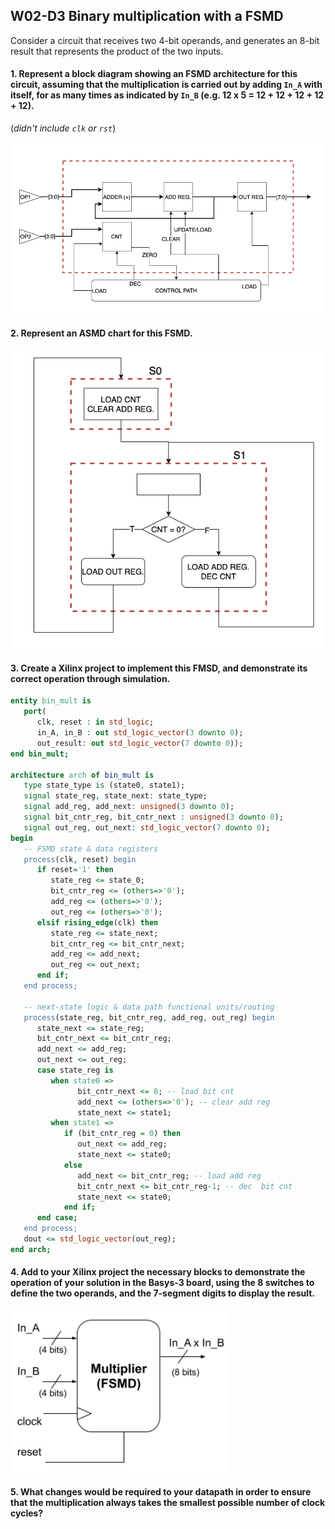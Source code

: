## W02-D3 Binary multiplication with a FSMD

Consider a circuit that receives two 4-bit operands, and generates an 8-bit result that represents the product of the two inputs.

#### 1. Represent a block diagram showing an FSMD architecture for this circuit, assuming that the multiplication is carried out by adding `In_A` with itself, for as many times as indicated by `In_B` (e.g. 12 x 5 = 12 + 12 + 12 + 12 + 12).

(*didn't include `clk` or `rst`*)

<img src="/Resources/images/w2d3_1.png" alt="drawing" width="650"/>

#### 2. Represent an ASMD chart for this FSMD.

<img src="/Resources/images/w2d3_2.png" alt="drawing" width="550"/>

#### 3. Create a Xilinx project to implement this FMSD, and demonstrate its correct operation through simulation.

```vhdl
entity bin_mult is
   port(
      clk, reset : in std_logic;
      in_A, in_B : out std_logic_vector(3 downto 0);
      out_result: out std_logic_vector(7 downto 0));
end bin_mult;

architecture arch of bin_mult is
   type state_type is (state0, state1);
   signal state_reg, state_next: state_type;
   signal add_reg, add_next: unsigned(3 downto 0);
   signal bit_cntr_reg, bit_cntr_next : unsigned(3 downto 0);
   signal out_reg, out_next: std_logic_vector(7 downto 0);
begin
   -- FSMD state & data registers
   process(clk, reset) begin
      if reset='1' then
         state_reg <= state_0;
         bit_cntr_reg <= (others=>'0');
         add_reg <= (others=>'0');
         out_reg <= (others=>'0');
      elsif rising_edge(clk) then
         state_reg <= state_next;
         bit_cntr_reg <= bit_cntr_next;
         add_reg <= add_next;
         out_reg <= out_next;
      end if;
   end process;
   
   -- next-state logic & data path functional units/routing
   process(state_reg, bit_cntr_reg, add_reg, out_reg) begin
      state_next <= state_reg;
      bit_cntr_next <= bit_cntr_reg;
      add_next <= add_reg;
      out_next <= out_reg;
      case state_reg is
         when state0 =>
               bit_cntr_next <= 8; -- load bit cnt
               add_next <= (others=>'0'); -- clear add reg
               state_next <= state1;
         when state1 =>
            if (bit_cntr_reg = 0) then
               out_next <= add_reg;
               state_next <= state0;
            else
               add_next <= bit_cntr_reg; -- load add reg
               bit_cntr_next <= bit_cntr_reg-1; -- dec  bit cnt
               state_next <= state0;
            end if;
      end case;
   end process;
   dout <= std_logic_vector(out_reg);
end arch;

```

#### 4. Add to your Xilinx project the necessary blocks to demonstrate the operation of your solution in the Basys-3 board, using the 8 switches to define the two operands, and the 7-segment digits to display the result.

<img src="/Resources/images/w02d3.png" alt="drawing" width="350"/>



#### 5. What changes would be required to your datapath in order to ensure that the multiplication always takes the smallest possible number of clock cycles?
